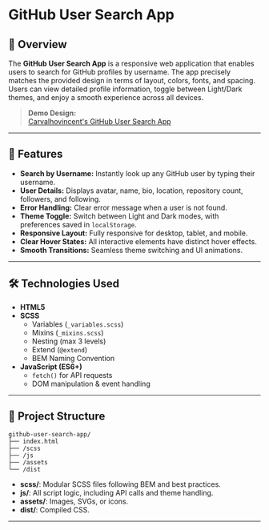 # GitHub User Search App

## 🚀 Overview

The **GitHub User Search App** is a responsive web application that enables users to search for GitHub profiles by username. The app precisely matches the provided design in terms of layout, colors, fonts, and spacing. Users can view detailed profile information, toggle between Light/Dark themes, and enjoy a smooth experience across all devices.

> **Demo Design:**  
> [Carvalhovincent's GitHub User Search App](https://carvalhovincent.github.io/GitHub-user-search-app/)

---

## 🧩 Features

- **Search by Username:** Instantly look up any GitHub user by typing their username.
- **User Details:** Displays avatar, name, bio, location, repository count, followers, and following.
- **Error Handling:** Clear error message when a user is not found.
- **Theme Toggle:** Switch between Light and Dark modes, with preferences saved in `localStorage`.
- **Responsive Layout:** Fully responsive for desktop, tablet, and mobile.
- **Clear Hover States:** All interactive elements have distinct hover effects.
- **Smooth Transitions:** Seamless theme switching and UI animations.

---

## 🛠️ Technologies Used

- **HTML5**
- **SCSS**
  - Variables (`_variables.scss`)
  - Mixins (`_mixins.scss`)
  - Nesting (max 3 levels)
  - Extend (`@extend`)
  - BEM Naming Convention
- **JavaScript (ES6+)**
  - `fetch()` for API requests
  - DOM manipulation & event handling

---

## 📂 Project Structure

```
github-user-search-app/
├── index.html
├── /scss
├── /js
├── /assets
└── /dist
```

- **scss/**: Modular SCSS files following BEM and best practices.
- **js/**: All script logic, including API calls and theme handling.
- **assets/**: Images, SVGs, or icons.
- **dist/**: Compiled CSS.

---
